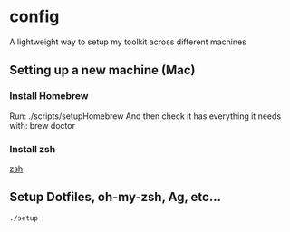 # config
A lightweight way to setup my toolkit across different machines

## Setting up a new machine (Mac)
### Install Homebrew
Run:
    ./scripts/setupHomebrew
And then check it has everything it needs with:
    brew doctor

### Install zsh
[zsh](http://www.zsh.org/)

## Setup Dotfiles, oh-my-zsh, Ag, etc...
    ./setup
